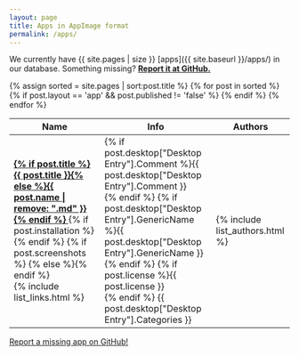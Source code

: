 ```yaml
---
layout: page
title: Apps in AppImage format
permalink: /apps/
---
```


We currently have {{ site.pages | size }} [apps]({{ site.baseurl }}/apps/) in our database. Something missing? [**Report it at GitHub.**](https://github.com/AppImage/AppImageHub/issues/new)

<table class="overview tablesorter">
  <thead>
    <tr>
      <th>Name</th>
      <th>Info</th>
      <th>Authors</th>
    </tr>
  </thead>
  <tbody>
    {% assign sorted = site.pages | sort:post.title %}
    {% for post in sorted %}
      {% if post.layout == 'app' && post.published != 'false' %}
        <tr id="{{ post.url }}">
          <td>
            <a href="{{ site.baseurl }}{{ post.url }}" style="font-weight:bold">
              {% if post.title %}{{ post.title }}{% else %}{{ post.name | remove: ".md" }}{% endif %}
            </a>
            {% if post.installation %}<span class="octicon octicon-package" title="Package available"></span>{% endif %}
            {% if post.screenshots %} {% else %}<span class="octicon octicon-device-desktop" title="Screenshot missing" style="color:#c00;"></span>{% endif %}
            <br/>
            {% include list_links.html %}
          </td>
          <td>
            {% if post.desktop["Desktop Entry"].Comment %}{{ post.desktop["Desktop Entry"].Comment }}<br/>{% endif %}
            {% if post.desktop["Desktop Entry"].GenericName %}{{ post.desktop["Desktop Entry"].GenericName }}<br/>{% endif %}
            {% if post.license %}{{ post.license }}<br/>{% endif %}
            {{ post.desktop["Desktop Entry"].Categories }}
          </td>
          <td>
            {% include list_authors.html %}
          </td>
        </tr>
      {% endif %}
    {% endfor %}
  </tbody>
</table>

<p><a class="b" href="https://github.com/AppImage/AppImageHub/issues/new"><span class="octicon octicon-pencil"></span> Report a missing app on GitHub!</a></p>
